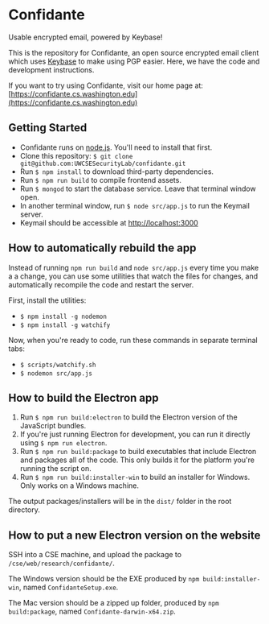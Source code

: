 # Confidante #
Usable encrypted email, powered by Keybase!

This is the repository for Confidante, an open source encrypted email client
which uses [Keybase](https://keybase.io) to make using PGP easier. Here,
we have the code and development instructions.

If you want to try using Confidante, visit our home page at:
[https://confidante.cs.washington.edu](https://confidante.cs.washington.edu)

## Getting Started ##
- Confidante runs on [node.js](https://nodejs.org). You'll need to install that first.
- Clone this repository: `$ git clone git@github.com:UWCSESecurityLab/confidante.git`
- Run `$ npm install` to download third-party dependencies.
- Run `$ npm run build` to compile frontend assets.
- Run `$ mongod` to start the database service. Leave that terminal window open.
- In another terminal window, run `$ node src/app.js` to run the Keymail server.
- Keymail should be accessible at [http://localhost:3000](http://localhost:3000)

## How to automatically rebuild the app ##
Instead of running `npm run build` and `node src/app.js` every time you make a
a change, you can use some utilities that watch the files for changes, and
automatically recompile the code and restart the server.

First, install the utilities:
- `$ npm install -g nodemon`
- `$ npm install -g watchify`

Now, when you're ready to code, run these commands in separate terminal tabs:
- `$ scripts/watchify.sh`
- `$ nodemon src/app.js`

## How to build the Electron app ##
1. Run `$ npm run build:electron` to build the Electron version of the JavaScript bundles.
2. If you're just running Electron for development, you can run it directly using `$ npm run electron`.
3. Run `$ npm run build:package` to build executables that include Electron and packages all of the code. This only builds it for the platform you're running the script on.
4. Run `$ npm run build:installer-win` to build an installer for Windows. Only works on a Windows machine.

The output packages/installers will be in the `dist/` folder in the root directory.

## How to put a new Electron version on the website ##
SSH into a CSE machine, and upload the package to `/cse/web/research/confidante/`.

The Windows version should be the EXE produced by `npm build:installer-win`,
named `ConfidanteSetup.exe`.

The Mac version should be a zipped up folder, produced by `npm build:package`,
named `Confidante-darwin-x64.zip`.
